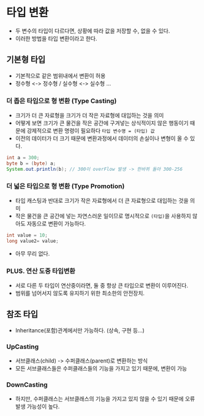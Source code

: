 # 타입 변환
* 두 변수의 타입이 다르다면, 상황에 따라 값을 저장할 수, 없을 수 있다.
* 이러한 방법을 타입 변환이라고 한다.

## 기본형 타입
* 기본적으로 같은 범위내에서 변환이 허용
* 정수형 <-> 정수형 / 실수형 <-> 실수형 ...

### 더 좁은 타입으로 형 변환 (Type Casting)
* 크기가 더 큰 자료형을 크기가 더 작은 자료형에 대입하는 것을 의미
* 어떻게 보면 크기가 큰 물건을 작은 공간에 구겨넣는 상식적이지 않은 행동이기 때문에 강제적으로 변환 명령이 필요하다 `타입 변수명 = (타입) 값`
* 이전의 데이터가 더 크기 때문에 변환과정에서 데이터의 손실이나 변형이 올 수 있다.
```JAVA
int a = 300;
byte b = (byte) a;
System.out.println(b); // 300이 overFlow 발생 -> 한바퀴 돌아 300-256
```

### 더 넓은 타입으로 형 변환 (Type Promotion)
* 타입 캐스팅과 반대로 크기가 작은 자료형에서 더 큰 자료형으로 대입하는 것을 의미
* 작은 물건을 큰 공간에 넣는 자연스러운 일이므로 명시적으로 `(타입)`을 사용하지 않아도 자동으로 변환이 가능하다.
```JAVA
int value = 10;
long value2= value;
```
* 아무 무리 없다.

### PLUS. 연산 도중 타입변환
* 서로 다른 두 타입이 연산중이라면, 둘 중 항상 큰 타입으로 변환이 이루어진다.
* 범위를 넘어서지 않도록 유지하기 위한 최소한의 안전장치.


## 참조 타입
* Inheritance(포함)관계에서만 가능하다. (상속, 구현 등...)

### UpCasting
* 서브클래스(child) -> 수퍼클래스(parent)로 변환하는 방식
* 모든 서브클래스들은 수퍼클래스들의 기능을 가지고 있기 때문에, 변환이 가능

### DownCasting
* 하지만, 수퍼클래스는 서브클래스의 기능을 가지고 있지 않을 수 있기 때문에 오류 발생 가능성이 높다.